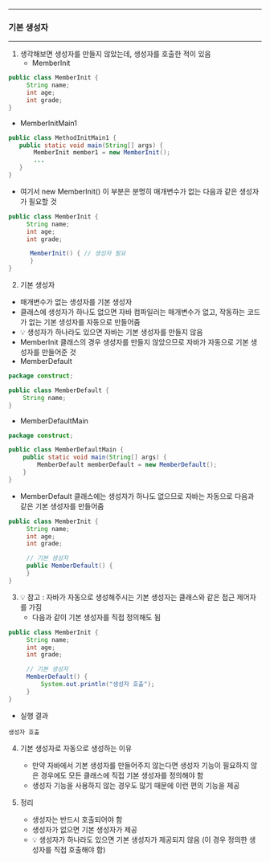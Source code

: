 -----
### 기본 생성자
-----
1. 생각해보면 생성자를 만들지 않았는데, 생성자를 호출한 적이 있음
   - MemberInit
```java
public class MemberInit {
     String name;
     int age;
     int grade;
}
```
  - MemberInitMain1
```java
public class MethodInitMain1 {
   public static void main(String[] args) {
       MemberInit member1 = new MemberInit();
       ...
   }
}
```
  - 여기서 new MemberInit() 이 부분은 분명히 매개변수가 없는 다음과 같은 생성자가 필요할 것
```java
public class MemberInit {
     String name;
     int age;
     int grade;

      MemberInit() { // 생성자 필요
      }
}
```

2. 기본 생성자
  - 매개변수가 없는 생성자를 기본 생성자
  - 클래스에 생성자가 하나도 없으면 자바 컴파일러는 매개변수가 없고, 작동하는 코드가 없는 기본 생성자를 자동으로 만들어줌
  - 💡 생성자가 하나라도 있으면 자바는 기본 생성자를 만들지 않음
  - MemberInit 클래스의 경우 생성자를 만들지 않았으므로 자바가 자동으로 기본 생성자를 만들어준 것
  - MemberDefault
```java
package construct;

public class MemberDefault {
    String name;
}
```
   - MemberDefaultMain
```java
package construct;

public class MemberDefaultMain {
    public static void main(String[] args) {
        MemberDefault memberDefault = new MemberDefault();
    }
}
```
  - MemberDefault 클래스에는 생성자가 하나도 없으므로 자바는 자동으로 다음과 같은 기본 생성자를 만들어줌
```java
public class MemberInit {
     String name;
     int age;
     int grade;

     // 기본 생성자
     public MemberDefault() {
     }
}
```

3. 💡 참고 : 자바가 자동으로 생성해주시는 기본 생성자는 클래스와 같은 접근 제어자를 가짐
   - 다음과 같이 기본 생성자를 직접 정의해도 됨
```java
public class MemberInit {
     String name;
     int age;
     int grade;

     // 기본 생성자
     MemberDefault() {
         System.out.println("생성자 호출");
     }
}
```
   - 실행 결과
```
생성자 호출
```

4. 기본 생성자로 자동으로 생성하는 이유
   - 만약 자바에서 기본 생성자를 만들어주지 않는다면 생성자 기능이 필요하지 않은 경우에도 모든 클래스에 직접 기본 생성자를 정의해야 함
   - 생성자 기능을 사용하지 않는 경우도 많기 때문에 이런 편의 기능을 제공

5. 정리
   - 생성자는 반드시 호출되어야 함
   - 생성자가 없으면 기본 생성자가 제공
   - 💡 생성자가 하나라도 있으면 기본 생성자가 제공되지 않음 (이 경우 정의한 생성자를 직접 호출해야 함)
